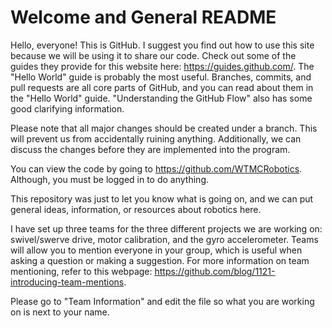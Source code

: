 # Welcome and General README

Hello, everyone! This is GitHub. I suggest you find out how to use this site because we will be using it to share our code. Check out some of the guides they provide for this website here: https://guides.github.com/. The "Hello World" guide is probably the most useful. 
Branches, commits, and pull requests are all core parts of GitHub, and you can read about them in the "Hello World" guide. "Understanding the GitHub Flow" also has some good clarifying information.

Please note that all major changes should be created under a branch. This will prevent us from accidentally ruining anything. Additionally, we can discuss the changes before they are implemented into the program.
 
You can view the code by going to https://github.com/WTMCRobotics. Although, you must be logged in to do anything.

This repository was just to let you know what is going on, and we can put general ideas, information, or resources about robotics here.
 
I have set up three teams for the three different projects we are working on: swivel/swerve drive, motor calibration, and the gyro accelerometer. Teams will allow you to mention everyone in your group, which is useful when asking a question or making a suggestion. For more information on team mentioning, refer to this webpage: https://github.com/blog/1121-introducing-team-mentions.

Please go to "Team Information" and edit the file so what you are working on is next to your name.
